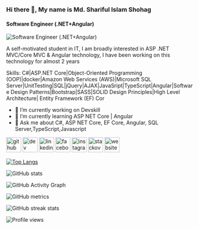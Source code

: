 ### Hi there 👋, My name is Md. Shariful Islam Shohag
#### Software Engineer (.NET+Angular)
![Software Engineer (.NET+Angular)](https://media-exp1.licdn.com/dms/image/C5603AQFvb-HClH5h4A/profile-displayphoto-shrink_200_200/0/1652074194867?e=1666828800&v=beta&t=ua5nkOdIjLpQxQaJt1-dkwUHXyZrD63W03uJvx2aUVg)

A self-motivated student in IT, I am broadly interested in ASP .NET MVC/Core MVC & Angular technology, I have been working on this technology for almost 2 years

Skills: C#|ASP.NET Core|Object-Oriented Programming (OOP)|docker|Amazon Web Services (AWS)|Microsoft SQL Server|UnitTesting|SQL|jQuery|AJAX|JavaSript|TypeScript|Angular|Software Design Patterns|Bootstrap|SASS|SOLID Design Principles|High Level Architecture| Entity Framework (EF) Cor

- 🔭 I’m currently working on Devskill 
- 🌱 I’m currently learning ASP NET Core | Angular  
- 💬 Ask me about C#, ASP NET Core, EF Core, Angular, SQL Server,TypeScript,Javascript 


[<img src='https://cdn.jsdelivr.net/npm/simple-icons@3.0.1/icons/github.svg' alt='github' height='40'>](https://github.com/shohag66)  [<img src='https://cdn.jsdelivr.net/npm/simple-icons@3.0.1/icons/dev-dot-to.svg' alt='dev' height='40'>](https://dev.to/https://dev.to/shohag66)  [<img src='https://cdn.jsdelivr.net/npm/simple-icons@3.0.1/icons/linkedin.svg' alt='linkedin' height='40'>](https://www.linkedin.com/in/https://www.linkedin.com/in/md-shariful-islam-shohag-855480201//)  [<img src='https://cdn.jsdelivr.net/npm/simple-icons@3.0.1/icons/facebook.svg' alt='facebook' height='40'>](https://www.facebook.com/https://www.facebook.com/profile.php?id=100009399952309)  [<img src='https://cdn.jsdelivr.net/npm/simple-icons@3.0.1/icons/instagram.svg' alt='instagram' height='40'>](https://www.instagram.com/https://www.instagram.com/sharif_shohag_rahman//)  [<img src='https://cdn.jsdelivr.net/npm/simple-icons@3.0.1/icons/stackoverflow.svg' alt='stackoverflow' height='40'>](https://stackoverflow.com/users/https://stackoverflow.com/users/edit/14969850)  [<img src='https://cdn.jsdelivr.net/npm/simple-icons@3.0.1/icons/icloud.svg' alt='website' height='40'>](www.shohagportfolio.xyz)  

[![Top Langs](https://github-readme-stats.vercel.app/api/top-langs/?username=shohag66)](https://github.com/anuraghazra/github-readme-stats)

![GitHub stats](https://github-readme-stats.vercel.app/api?username=shohag66&show_icons=true)  

![GitHub Activity Graph](https://activity-graph.herokuapp.com/graph?username=shohag66)  

![GitHub metrics](https://metrics.lecoq.io/shohag66)  

![GitHub streak stats](https://github-readme-streak-stats.herokuapp.com/?user=shohag66)  

![Profile views](https://gpvc.arturio.dev/shohag66)  

